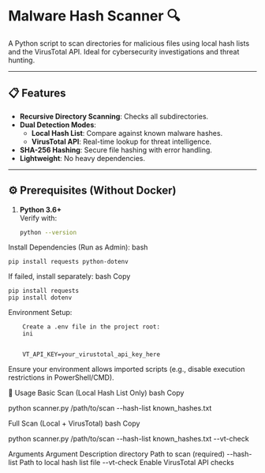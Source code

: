 # Malware Hash Scanner 🔍

A Python script to scan directories for malicious files using local hash lists and the VirusTotal API. Ideal for cybersecurity investigations and threat hunting.

---

## 📋 Features
- **Recursive Directory Scanning**: Checks all subdirectories.
- **Dual Detection Modes**:
  - **Local Hash List**: Compare against known malware hashes.
  - **VirusTotal API**: Real-time lookup for threat intelligence.
- **SHA-256 Hashing**: Secure file hashing with error handling.
- **Lightweight**: No heavy dependencies.

---

## ⚙️ Prerequisites (Without Docker)
1. **Python 3.6+**  
   Verify with:  
   ```bash
   python --version

  Install Dependencies (Run as Admin):
    bash
  

    pip install requests python-dotenv

  If failed, install separately:
    bash
    Copy

    pip install requests
    pip install dotenv

  Environment Setup:

        Create a .env file in the project root:
        ini
   

        VT_API_KEY=your_virustotal_api_key_here

  Ensure your environment allows imported scripts (e.g., disable execution restrictions in PowerShell/CMD).

  
🚀 Usage
Basic Scan (Local Hash List Only)
bash
Copy

python scanner.py /path/to/scan --hash-list known_hashes.txt

Full Scan (Local + VirusTotal)
bash
Copy

python scanner.py /path/to/scan --hash-list known_hashes.txt --vt-check

Arguments
Argument	Description
directory	Path to scan (required)
--hash-list	Path to local hash list file
--vt-check	Enable VirusTotal API checks

